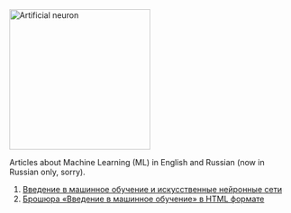 <img src="https://raw.githubusercontent.com/foobar167/articles/master/Machine_Learning/Brochure/data/Ris1.6-Skhema-iskusstvennogo-neyrona.png" alt="Artificial neuron" title="Artificial neuron" height="250" />

Articles about Machine Learning (ML) in English and Russian (now in Russian only, sorry).
   1. [Введение в машинное обучение и искусственные нейронные сети](Vvedeniye_v_mashinnoye_obucheniye_i_iskusstvennyye_neyronnyye_seti.pdf)
   2. [Брошюра «Введение в машинное обучение» в HTML формате](Brochure/)
